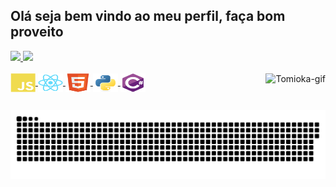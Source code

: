 ## Olá seja bem vindo ao meu perfil, faça bom proveito
 <div>
  <a href="https://github.com/GiyuT0mi0ka">
  <img height="180em" src="https://github-readme-stats.vercel.app/api?username=GiyuT0mi0ka&show_icons=true&theme=react&include_all_commits=true&count_private=true"/>
  <img height="180em" src="https://github-readme-stats.vercel.app/api/top-langs/?username=GiyuT0mi0ka&layout=compact&langs_count=7&theme=react"/>
</div>
<div style="display: inline_block"><br>
 <img align="center" alt="Rafa-Js" height="30" width="40" src="https://raw.githubusercontent.com/devicons/devicon/master/icons/javascript/javascript-plain.svg">
  <img align="center" alt="Rafa-React" height="30" width="40" src="https://raw.githubusercontent.com/devicons/devicon/master/icons/react/react-original.svg">
  <img align="center" alt="Rafa-HTML" height="30" width="40" src="https://raw.githubusercontent.com/devicons/devicon/master/icons/html5/html5-original.svg">
  <img align="center" alt="Rafa-Python" height="30" width="40" src="https://raw.githubusercontent.com/devicons/devicon/master/icons/python/python-original.svg">
  <img align="center" alt="Rafa-Csharp" height="30" width="40" src="https://raw.githubusercontent.com/devicons/devicon/master/icons/csharp/csharp-original.svg">
  <img align="right" alt="Tomioka-gif" src="https://64.media.tumblr.com/d1460a9540cc333692feccf081a038f0/1398692b0738f96d-08/s250x400/ea03711b6c980a6a5682d296fd769f5954218168.gif">
</div>

##


  ![Snake animation](https://github.com/GiyuT0mi0ka/GiyuT0mi0ka/blob/output/github-contribution-grid-snake.svg)
